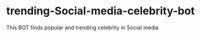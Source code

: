 # trending-Social-media-celebrity-bot
This BOT finds popular and trending celebrity in Social media
